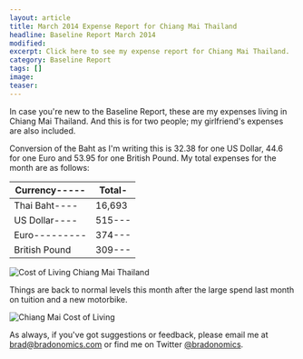 ```yaml
---
layout: article
title: March 2014 Expense Report for Chiang Mai Thailand
headline: Baseline Report March 2014
modified:
excerpt: Click here to see my expense report for Chiang Mai Thailand.
category: Baseline Report
tags: []
image:
teaser:
---
```


In case you're new to the Baseline Report, these are my expenses living in Chiang Mai Thailand. And this is for two people; my girlfriend's expenses are also included.

Conversion of the Baht as I'm writing this is 32.38 for one US Dollar, 44.6 for one Euro and 53.95 for one British Pound. My total expenses for the month are as follows:

|Currency-----|Total-|
|-------------|------|
|Thai Baht----|16,693|
|US Dollar----|515---|
|Euro---------|374---|
|British Pound|309---|

![Cost of Living Chiang Mai Thailand](http://bradonomics.com/baseline-report-march-2014/Chiang-Mai-Spending-Category-List-Mar-2014.jpg)

Things are back to normal levels this month after the large spend last month on tuition and a new motorbike.

![Chiang Mai Cost of Living](http://bradonomics.com/baseline-report-march-2014/Chiang-Mai-Spending-Graph-Mar-2014.jpg)

As always, if you've got suggestions or feedback, please email me at brad@bradonomics.com or find me on Twitter [@bradonomics](https://twitter.com/bradonomics).